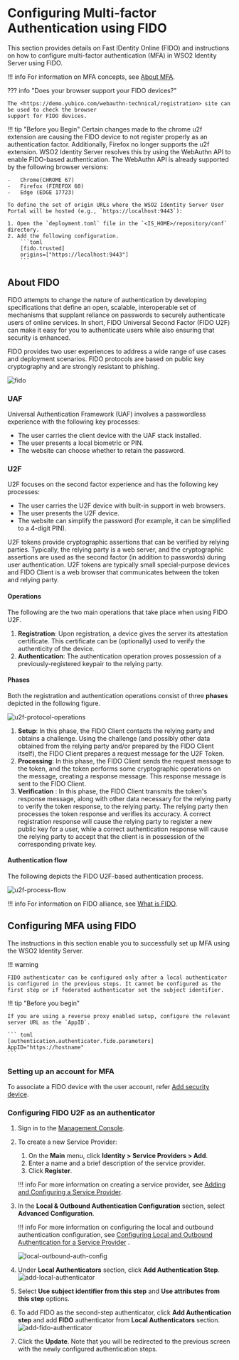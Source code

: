 # Configuring Multi-factor Authentication using FIDO

This section provides details on Fast IDentity Online (FIDO) and instructions on how to configure multi-factor authentication (MFA) in WSO2 Identity Server using FIDO.

!!! info 
    For information on MFA concepts, see [About MFA](../../learn/multi-factor-authentication). 

??? info "Does your browser support your FIDO devices?"
    
    The <https://demo.yubico.com/webauthn-technical/registration> site can be used to check the browser
    support for FIDO devices.
    
!!! tip "Before you Begin"
    Certain changes made to the chrome u2f extension are causing the FIDO device to not register properly as an authentication factor. Additionally, Firefox no longer supports the u2f extension. WSO2 Identity Server resolves this by using the WebAuthn API to enable FIDO-based authentication. The WebAuthn API is already supported by the following browser versions:
    
    -   Chrome(CHROME 67) 
    -   Firefox (FIREFOX 60)
    -   Edge (EDGE 17723)

    To define the set of origin URLs where the WSO2 Identity Server User Portal will be hosted (e.g., `https://localhost:9443`):

    1. Open the `deployment.toml` file in the `<IS_HOME>/repository/conf` directory.
    2. Add the following configuration.
        ```toml
        [fido.trusted]
        origins=["https://localhost:9443"]
        ``` 
                                                                                                                                                         
## About FIDO

FIDO attempts to change the nature of authentication by developing specifications that define an open, scalable, interoperable set of mechanisms that supplant reliance on passwords to securely authenticate users of online services. In short, FIDO Universal Second Factor (FIDO U2F) can make it easy for you to authenticate users while also ensuring that security is enhanced. 

FIDO provides two user experiences to address a wide range of use cases and deployment scenarios. FIDO protocols are based on public key cryptography and are strongly resistant to phishing.

![fido](../assets/img/using-wso2-identity-server/fido.png)

### UAF 

Universal Authentication Framework (UAF) involves a passwordless experience with the following key processes:

-   The user carries the client device with the UAF stack installed. 
-   The user presents a local biometric or PIN.
-   The website can choose whether to retain the password.

### U2F 

U2F focuses on the second factor experience and has the following key processes:

-   The user carries the U2F device with built-in support in web
    browsers.
-   The user presents the U2F device.
-   The website can simplify the password (for example, it can be
    simplified to a 4-digit PIN).

U2F tokens provide cryptographic assertions that can be verified by relying parties. Typically, the relying party is a web server, and the cryptographic assertions are used as the second factor (in addition to passwords) during user authentication. U2F tokens are typically small special-purpose devices and FIDO Client is a web browser that communicates between the token and relying party.

#### Operations

The following are the two main operations that take place when using FIDO U2F.

1.  **Registration**: Upon registration, a device gives the server its attestation certificate. This certificate can be (optionally) used to verify the authenticity of the device.
2.  **Authentication**: The authentication operation proves possession of a previously-registered keypair to the relying party.

#### Phases

Both the registration and authentication operations consist of three **phases** depicted in the following figure.

![u2f-protocol-operations](../assets/img/using-wso2-identity-server/u2f-protocol-operations.png)

1.  **Setup**: In this phase, the FIDO Client contacts the relying party and obtains a challenge. Using the challenge (and possibly other data obtained from the relying party and/or prepared by the FIDO Client itself), the FIDO Client prepares a request message for the U2F Token.
2.  **Processing**: In this phase, the FIDO Client sends the request message to the token, and the token performs some cryptographic operations on the message, creating a response message. This response message is sent to the FIDO Client. 
3.  **Verification** : In this phase, the FIDO Client transmits the token's response message, along with other data necessary for the relying party to verify the token response, to the relying party.     The relying party then processes the token response and verifies its accuracy. A correct registration response will cause the relying party to register a new public key for a user, while a correct authentication response will cause the relying party to accept that the client is in possession of the corresponding private key.

#### Authentication flow

The following depicts the FIDO U2F-based authentication process.

![u2f-process-flow](../assets/img/using-wso2-identity-server/u2f-process-flow.png) 

!!! info 
    For information on FIDO alliance, see [What is FIDO](https://fidoalliance.org/about/what-is-fido/). 


## Configuring MFA using FIDO

The instructions in this section enable you to successfully set up MFA using the WSO2 Identity Server.

!!! warning
    
    FIDO authenticator can be configured only after a local authenticator is configured in the previous steps. It cannot be configured as the first step or if federated authenticator set the subject identifier.
    
    
!!! tip "Before you begin"
    
    If you are using a reverse proxy enabled setup, configure the relevant server URL as the `AppID`.
    
    ``` toml
    [authentication.authenticator.fido.parameters]
    AppID="https://hostname"
    ```

### Setting up an account for MFA
To associate a FIDO device with the user account, refer [Add security device](../learn/user-portal.md#add-security-device).
  

### Configuring FIDO U2F as an authenticator

1.  Sign in to the [Management Console](../../setup/getting-started-with-the-management-console). 
2.  To create a new Service Provider:
    1.  On the **Main** menu, click **Identity > Service Providers > Add**. 
    2.  Enter a name and a brief description of the service provider. 
    3.  Click **Register**. 

    !!! info 
        For more information on creating a service provider, see [Adding and Configuring a Service Provider](../../learn/adding-and-configuring-a-service-provider).


3.  In the **Local & Outbound Authentication Configuration** section, select **Advanced Configuration**.

    !!! info 
        For more information on configuring the local and outbound
        authentication configuration, see [Configuring Local and Outbound
        Authentication for a Service
        Provider](../../learn/configuring-local-and-outbound-authentication-for-a-service-provider)
        .

    ![local-outbound-auth-config](../assets/img/using-wso2-identity-server/local-outbound-auth-config.png)

4.  Under **Local Authenticators** section, click **Add Authentication Step**.  
    ![add-local-authenticator](../assets/img/using-wso2-identity-server/add-local-authenticator.png)
5.  Select **Use subject identifier from this step** and **Use attributes from this step** options.
6.  To add FIDO as the second-step authenticator, click **Add Authentication step** and add **FIDO** authenticator from **Local Authenticators** section. 
    ![add-fido-authenticator](../assets/img/using-wso2-identity-server/add-fido-authenticator.png)
7.  Click the **Update**. Note that you will be redirected to the previous screen with the newly configured authentication steps.
